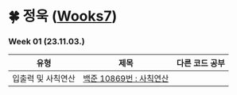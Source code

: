 # 🍀 정욱 ([Wooks7](https://github.com/Wooks7))
### Week 01 (23.11.03.)
| 유형 | 제목 | 다른 코드 공부 |
| :---: | :---: | :---: |
| 입출력 및 사칙연산 | <a href="https://www.acmicpc.net/problem/10869">백준 10869번 : 사칙연산</a> |  |

